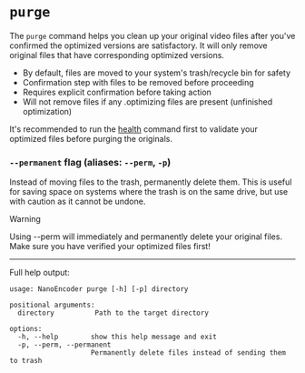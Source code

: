 # `purge`
The `purge` command helps you clean up your original video files after you've confirmed the optimized versions are satisfactory. It will only remove original files that have corresponding optimized versions.

- By default, files are moved to your system's trash/recycle bin for safety
- Confirmation step with files to be removed before proceeding
- Requires explicit confirmation before taking action
- Will not remove files if any .optimizing files are present (unfinished optimization)

It's recommended to run the [health](health.md) command first to validate your optimized files before purging the originals.

### `--permanent` flag (aliases: `--perm`, `-p`)
Instead of moving files to the trash, permanently delete them. This is useful for saving space on systems where the trash is on the same drive, but use with caution as it cannot be undone.

> [!warning]
> Using --perm will immediately and permanently delete your original files. Make sure you have verified your optimized files first!

---
Full help output:
```
usage: NanoEncoder purge [-h] [-p] directory

positional arguments:
  directory          Path to the target directory

options:
  -h, --help        show this help message and exit
  -p, --perm, --permanent
                    Permanently delete files instead of sending them to trash
```
